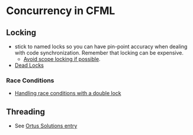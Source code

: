 # Concurrency in CFML

## Locking
- stick to named locks so you can have pin-point accuracy when dealing with code synchronization. Remember that locking can be expensive.
  - [Avoid scope locking if possible](https://modern-cfml.ortusbooks.com/cfml-language/locking#scoped-locking).
- [Dead Locks](https://modern-cfml.ortusbooks.com/cfml-language/locking#deadlocks)

### Race Conditions
- [Handling race conditions with a double lock](https://modern-cfml.ortusbooks.com/cfml-language/locking#race-conditions-double-locking)

## Threading
- See [Ortus Solutions entry](https://modern-cfml.ortusbooks.com/cfml-language/threading)